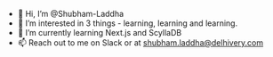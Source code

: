 - 👋 Hi, I’m @Shubham-Laddha
- 👀 I’m interested in 3 things - learning, learning and learning.
- 🌱 I’m currently learning Next.js and ScyllaDB
- 📫 Reach out to me on Slack or at shubham.laddha@delhivery.com

<!---
Shubham-Laddha/Shubham-Laddha is a ✨ special ✨ repository because its `README.md` (this file) appears on your GitHub profile.
You can click the Preview link to take a look at your changes.
--->
